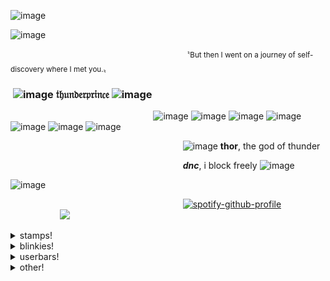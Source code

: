 ![image](https://github.com/user-attachments/assets/50c05780-f713-4176-9c6e-5be4f3bb6fb1)


![image](https://i.imgur.com/b4rWSUY.gif)

 ‎  ‎  ‎  ‎  ‎  ‎  ‎  ‎  ‎  ‎  ‎  ‎  ‎  ‎  ‎  ‎  ‎  ‎  ‎  ‎  ‎  ‎  ‎  ‎  ‎  ‎  ‎  ‎  ‎  ‎  ‎  ‎  ‎  ‎  ‎  ‎  ‎  ‎  ‎  ‎  ‎  ‎  ‎  ‎  ‎  ‎  ‎  ‎  ‎ ‎‎ ‎  ‎  ‎  ‎  ‎  ‎  ‎  ‎  ‎  ‎  ‎  ‎  ‎  ‎  ‎  ‎  ‎  ‎  ‎  ‎   ‎ <sup>〝But then I went on a journey of self-discovery where I met you.〟</sup>
### ‎  ‎  ‎  ‎  ‎  ‎  ‎  ‎  ‎  ‎  ‎  ‎  ‎  ‎  ‎  ‎  ‎  ‎  ‎  ‎  ‎  ‎  ‎  ‎  ‎  ‎  ‎  ‎  ‎  ‎  ‎  ‎  ‎  ‎  ‎  ‎  ‎  ‎  ‎  ‎  ‎  ‎  ‎  ‎  ‎  ‎  ‎  ‎  ‎  ‎  ‎  ‎  ‎  ‎  ‎ ‎ ‎ ‎ ‎ ‎ ‎ ‎ ‎  ‎ ‎ ‎ ‎ ‎ ‎ ‎‎ ‎ ‎ ‎![image](https://64.media.tumblr.com/309d0cf6d372a0c5c55849987481924f/cf53b60cec017c02-b5/s75x75_c1/4a8658f35b2337d8bd99e7d5eae04ed8f932841c.gifv) 𝔱𝔥𝔲𝔫𝔡𝔢𝔯𝔭𝔯𝔦𝔫𝔠𝔢 ![image](https://64.media.tumblr.com/db55b028950ccc02443c58705d88068d/c5e516b88dce7159-70/s75x75_c1/c74682d45de9a3f621b0f1203bcc02b8480ba590.gifv)

 ‎  ‎  ‎  ‎  ‎  ‎  ‎  ‎  ‎  ‎  ‎  ‎  ‎  ‎  ‎  ‎  ‎  ‎  ‎  ‎  ‎  ‎  ‎  ‎  ‎  ‎  ‎  ‎  ‎  ‎  ‎  ‎  ‎  ‎  ‎  ‎  ‎  ‎  ‎  ‎  ‎  ‎  ‎  ‎  ‎  ‎  ‎  ‎  ‎  ‎  ‎  ‎  ‎  ‎  ‎  ‎  ‎  ‎  ‎‎‎‎‎![image](https://64.media.tumblr.com/e85deaa459cf51f83e3f73bcfb613028/2e16f90154b2ba9e-e9/s75x75_c1/dd345fe9ba1c354c1258777a6b5faffa99df4e37.gifv)
 ![image](https://64.media.tumblr.com/ae294904472bb78fc45d98cc60449d3b/00fb8ddee1cc3f2b-c9/s75x75_c1/c0b8e23080a379b5ed45d7557ab130f00563d07c.gifv) 
 ![image](https://64.media.tumblr.com/a40a84e25f7e2a076592d1d1ce182eb5/3c5627d4c46ff0c7-97/s75x75_c1/7c8b3c7eeea50f2f90b4b26d9df0bb964550d17c.gifv)
 ![image](https://64.media.tumblr.com/6829b83f134e8c08325abc0fbc9aefbb/45dcac56db69ca43-e9/s75x75_c1/f49be9f85a4fa3de3945e76e1e27551bb5a63fe4.gifv)
 ![image](https://64.media.tumblr.com/696114a32c7ca3059da3ff1e4fdba582/736a4281092b779e-2f/s75x75_c1/db534c722474e1e51871a9c2927597083614cc5c.gifv)
  ![image](https://64.media.tumblr.com/e56fc374de7e73ea9826ebb7ddf1e08d/45dcac56db69ca43-a8/s75x75_c1/7c0ef69ce22c36b41b13f9d611c556982a2e1587.gifv)
 ![image](https://64.media.tumblr.com/01048ccb31c4d02b1e64d0a506f5fffd/92b6402e4022ca16-f5/s75x75_c1/96e9af32ab0b3f36a7a01399a3ab6e8f81c64ca3.gifv)
 
 ‎  ‎  ‎  ‎  ‎  ‎  ‎  ‎  ‎  ‎  ‎  ‎  ‎  ‎  ‎  ‎  ‎  ‎  ‎  ‎  ‎  ‎  ‎  ‎  ‎  ‎  ‎  ‎  ‎  ‎  ‎  ‎  ‎  ‎  ‎  ‎  ‎  ‎  ‎  ‎  ‎  ‎  ‎  ‎  ‎  ‎  ‎  ‎  ‎  ‎  ‎  ‎  ‎  ‎  ‎ ‎ ‎ ‎ ‎ ‎ ‎ ‎ ‎  ‎ ‎ ‎ ‎ ‎ ‎ ‎‎ ‎ ‎  ‎  ‎  ‎  ‎  ‎  ‎  ‎  ‎  ‎  ‎  ‎  ‎  ‎  ‎      ‎‎ ![image](https://64.media.tumblr.com/ee2c838eabf172c02f23dc80bea9ff35/f8c413e838a06160-5c/s75x75_c1/de9cb1ece707f125692b4992d940e2c14bd80a78.gifv) **thor**, the god of thunder

  ‎  ‎  ‎  ‎  ‎  ‎  ‎  ‎  ‎  ‎  ‎  ‎  ‎  ‎  ‎  ‎  ‎  ‎  ‎  ‎  ‎  ‎  ‎  ‎  ‎  ‎  ‎  ‎  ‎  ‎  ‎  ‎  ‎  ‎  ‎  ‎  ‎  ‎  ‎  ‎  ‎  ‎  ‎  ‎  ‎  ‎  ‎  ‎  ‎  ‎  ‎  ‎  ‎  ‎  ‎ ‎ ‎ ‎ ‎ ‎ ‎ ‎ ‎  ‎ ‎ ‎ ‎ ‎ ‎ ‎‎ ‎ ‎  ‎  ‎  ‎  ‎  ‎  ‎  ‎  ‎  ‎  ‎  ‎  ‎  ‎  ‎  ‎‎‎ ‎  ‎  ‎  ‎  ‎  ‎ ‎  ‎‎  ‎  ***dnc***, i block freely ![image](https://64.media.tumblr.com/71dbfb03d9f3151dbbbffc7fff37ecab/cf53b60cec017c02-96/s75x75_c1/90d5bbb549d4d8eabac366bd34a76f13a4d0ba5b.gifv)

![image](https://github.com/user-attachments/assets/8b4c44a0-62f5-4a3f-b2b4-c13c0408e8d0)

‎ ‎ ‎ ‎‎ ‎ ‎ ‎ ‎ ‎ ‎ ‎ ‎ ‎ ‎ ‎ ‎ ‎ ‎ ‎ ‎ ‎ ‎ ‎ ‎ ‎ ‎ ‎ ‎ ‎ ‎ ‎ ‎ ‎ ‎ ‎ ‎ ‎ ‎ ‎ ‎ ‎ ‎ ‎ ‎ ‎ ‎ ‎ ‎ ‎ ‎ ‎ ‎ ‎ ‎ ‎‎ ‎ ‎ ‎ ‎ ‎ ‎ ‎ ‎ ‎ ‎  ‎  ‎  ‎  ‎  ‎  ‎  ‎‎‎‎[![spotify-github-profile](https://spotify-github-profile.kittinanx.com/api/view?uid=31i3xznaz732qjaqee5zknobzmuy&cover_image=true&theme=novatorem&show_offline=true&background_color=121212&interchange=true&bar_color=d38c22&bar_color_cover=false)](https://github.com/kittinan/spotify-github-profile)
‎ ‎ ‎ ‎ ‎ ‎ ‎ ‎ ‎ ‎ ‎ ‎ ‎ ‎ ‎ ‎ ‎ ‎ ‎ ‎ ‎ ‎ ‎ ‎ ‎ ‎ ‎ ‎ ‎ ‎ ‎ ‎ ‎ ‎ ‎ ‎ ‎ ‎ ‎ ‎ ‎ ‎ ‎ ‎ ‎ ‎ ‎ ‎ ‎ ‎ ‎ ‎ ‎ ‎ ‎ ‎ ‎ ‎ ‎ ‎ ‎ ‎ ‎ ‎ ‎ ‎ ‎ ‎ ‎ ‎ ‎ ‎ ‎ ‎ ‎ ‎ ‎ ‎ ‎ ‎ ‎ ‎ ‎ ‎ ‎ ‎ ‎ ‎ ‎ ‎ ‎ ‎ ‎ ‎ ‎ ‎‎ ‎‎   ‎  ‎  ‎  ‎  ‎  ‎  ‎  ‎  ‎  ‎  ‎  ‎  ‎  ‎  ‎  ‎  ‎  ‎  ‎  ‎  ‎  ‎  ‎  ‎  ‎  ‎  ‎  ‎  ‎  ‎  ‎  ‎  ‎  ‎  ‎ ‎ ‎ ‎ ‎ ‎ ‎ ‎ ‎ ‎ ‎ ‎ ‎  ‎ ‎ ‎ ‎ ‎ ‎ ‎ ‎ ‎ ‎ ‎ ‎‎‎‎ ‎‎‎‎ ‎‎‎‎‎‎ ‎ ‎ ‎![](https://komarev.com/ghpvc/?username=kasualrot&color=d38c22&label=people+i've+avenged&style=plastic)



<details>

<summary>stamps!</summary>

![image](https://64.media.tumblr.com/3dfef471dff1176063439de29b8bca8d/e624c95b8f82c774-9b/s100x200/0f8a1aae573402f2fd4ad0632d760857fc3e635a.gifv)
![image](https://64.media.tumblr.com/48a6892000d5e837771bf866c8423c17/e624c95b8f82c774-c9/s100x200/36cb0bf1ef2a561326c679ce2c58d6d7ababc848.gifv)
![image](https://64.media.tumblr.com/817e9764bed275dbe2c5af74189ac01d/e624c95b8f82c774-9e/s100x200/ff58ac4b4de94fa2d093c3e85c0c84a0f8411ea9.gifv)
![image](https://64.media.tumblr.com/c7dbec99d4eb53ba9c98feff011e4044/2e85574ebe4afb42-2c/s250x400/452e2c09ae167111fc642ab355511c9047e17c1c.gifv)
![image](https://64.media.tumblr.com/8e975b4157d8bcedcf79171c930aa58b/2e85574ebe4afb42-24/s250x400/27928a73e466897e1a94de63a92d93bbbb9d01e6.gifv)
![image](https://64.media.tumblr.com/1b4b2f26ddc72c33329673cb8485960d/e30fa421359a5d97-50/s100x200/63cd6b46675434b8eb85b8760b9517879eec3091.pnj)
![image](https://i.imgur.com/q9EWfjm.png)
![image](https://i.imgur.com/fT9w96g.png)
![image](https://64.media.tumblr.com/20b14c7b5dd97f68ff403477886c40a8/45b4632c70231414-bd/s100x200/79a35471a6383ad4c279bd879691654fbc0ff9fc.pnj)
![image](https://64.media.tumblr.com/b6bb16c33f6f6bf00ca92e2cda47509e/45b4632c70231414-b7/s100x200/cc3d50f91a5a752c4534c9a03317f76654b25e85.gifv)
![image](https://64.media.tumblr.com/a2c414ff9ec2d985d89ac5eea6c3bb3f/5e072def7eb07f06-6a/s100x200/ee1d1221758d09de7cc61507e251d67af445cd2d.gifv)
![image](https://64.media.tumblr.com/bf3ce99113f6f7c840447cf2cf6e568b/45b4632c70231414-a3/s100x200/b414a52cee9b8f2e891ec65662af30bb123f2218.pnj)
![image](https://64.media.tumblr.com/f4ddb131e8079a6fe814832e6ed328e0/5e072def7eb07f06-c0/s100x200/99435ddee96a30e11d0f98970e88ccfa2e86dfed.gifv)
![image](https://64.media.tumblr.com/c491dc2c105eb0556a58569ee4f541d0/23ad3daa52e8a3b4-29/s100x200/c0c303cf4887242614eac2ebcfa4720f56c30d75.gifv)
![image](https://64.media.tumblr.com/c8481199dae9312c1cbec0f9c156d49f/45b4632c70231414-72/s100x200/29edc8f45087b27010302784f02cfe73c54c9f53.gifv)
![image](https://64.media.tumblr.com/a02259a010cca00ba3d4bc469c29d65f/23ad3daa52e8a3b4-18/s100x200/95a7b399bbf9e3c5d0a9a4de5cb7b1f84dc13888.gifv)
![image](https://64.media.tumblr.com/c11e9a82d5c23ee7251749b6bd12572a/96a391c95774530d-ac/s100x200/831dfbc7e1c423280abf93f64a1b24692c8f27d2.pnj)
![image](https://64.media.tumblr.com/7eab7151fba47a40dd697260b6c1f9fc/b81ff3c1ceb05456-a8/s100x200/f68e0512dffb284b5f90b590774f52f9a1f5905b.pnj)
![image](https://64.media.tumblr.com/aaed31e0d955697eb9c71dc5e9ab74d7/96a391c95774530d-9a/s250x400/c2a3f8288ca6adbf44f2ccf876c0767ffbd9ed73.pnj)
![image](https://64.media.tumblr.com/cbb45d7956e511e121a74f42a82d992e/b81ff3c1ceb05456-ba/s100x200/5fee905be10a027f1c9af3ac18ec3c285cf2a99a.pnj)
![image](https://64.media.tumblr.com/c6318952953f8b78ce6333433ec9721f/b81ff3c1ceb05456-cb/s100x200/c1d53a44b648dcbfdc5d6c9124631485400374a6.pnj)
![image](https://64.media.tumblr.com/3fdb2eb80a13122e86a3b83d2e44aecb/a99305fc354b6993-b5/s100x200/1d2715db3008addfa14a6a23e82c36192a8651e0.pnj)
![image](https://64.media.tumblr.com/0c2c504e3726516ec87b5262ac4a2e35/79d8b316934d24c3-22/s100x200/ef07b611bf98d9399b2a84bf10eacf8473cf3862.pnj)
![image](https://64.media.tumblr.com/482e387d9ef7ddf0144c555d67b4544c/a99305fc354b6993-9c/s100x200/ef11f9c5f9ffb917febfba61068e4e02c17b683c.pnj)
![image](https://64.media.tumblr.com/59314ff26e9f22687c03a1de78d43ec0/4be6c14925775475-8d/s100x200/b226d71a807af5b7d839ce2d7df6df1f91369617.pnj)
![image](https://64.media.tumblr.com/f43b91687c42b452a3b5b9182dda0224/56beccbbf39736d4-74/s250x400/50074765ff7f11a01bc29066af26237bb183858c.pnj)
![image](https://64.media.tumblr.com/fe004159c3b690fa5b4e9a804a86109e/4be6c14925775475-0a/s100x200/303179a02004ab07af39a95abf2d5bb9aaab6764.jpg)
![image](https://64.media.tumblr.com/d82ef6aec42441b24573a6716c3666d8/56beccbbf39736d4-2c/s250x400/69c2b20a970f2bb3fda7505fc584030ef2a6c8b6.pnj)
![image](https://64.media.tumblr.com/3c4656d30e1e1bc57998f275b8dc1746/4be6c14925775475-07/s100x200/cbb686793d953c98128707bdbd73e6633b6fcc2a.pnj)
![image](https://64.media.tumblr.com/bbc82d2f32beb8958c7552fcfcdb3b82/56beccbbf39736d4-7e/s250x400/807381b8c1f80ee902a8d5996616c8a148d5b10f.pnj)
![image](https://64.media.tumblr.com/be2627d25ca285ea4821cf9333183078/4be6c14925775475-64/s100x200/e962cfedbcbf7d5bb20e3fa1a6ec3003275b562f.gifv)
![image](https://64.media.tumblr.com/ef3bf0ee84c16749a7fbc13a17aa98cd/56beccbbf39736d4-27/s250x400/a81e627637ab789d70f110f048629df1103d080f.pnj)
![image](https://64.media.tumblr.com/f3af16c2a708d149e412ce75862b95e8/c7ec99018e074490-3c/s250x400/08a54795ea97e16acffebc5de87a90cbb9f65b12.gifv)
![image](https://64.media.tumblr.com/c1fe2e21de40a115610aaf2481f6ac3f/c7ec99018e074490-07/s100x200/e243090e0403cedf9cb5468d4fe6f55adc28c3a0.pnj)
![image](https://64.media.tumblr.com/98c001192eea9f3dc93399aee3fa6278/97b18411d5b0209e-bf/s100x200/7cd85fa3d7f8890388da387e33ba77f828aa44ac.gifv)
![image](https://64.media.tumblr.com/9ee87e08de4619a3f05c62dbeb2b0007/7027ed5476f44309-f5/s100x200/9df1bb6e4c649022d3b820ccf8954d08a03c09b9.gifv)
![image](https://64.media.tumblr.com/f0456a8e0d8843c774916c2b2f92885d/37bb345d1d9c680e-ab/s100x200/920f3c5738014aa1191c5ff0152c559ada35ca76.gifv)
![image](https://64.media.tumblr.com/6d1b7589a617f2eb4f5fffefcc95015b/5ffb5817aff38f45-4f/s100x200/07f1c6ddb721526b18bc61ec315ede7924997dad.pnj)
![image](https://64.media.tumblr.com/8ca2571645dce379a66d0ca8117405d4/acb7fad734947539-2e/s100x200/ec872bfda0d58fd13fa07f1550bc7acb7a89d189.gifv)
![image](https://64.media.tumblr.com/bdad06bd29ed8039dc7a2e37ecab6b7b/f1b245369d1cc53a-85/s250x400/e6f25010f26ef6ad4bbca7f8631710ada4a70082.pnj)
![image](https://64.media.tumblr.com/d917d3699195863b707e0281cb04fffd/cb990f136156a2d5-aa/s250x400/c5ff71070730f7315892704d2fc12d3118992f5a.gifv)
![image](https://64.media.tumblr.com/afbacb1a191f151de1f74acd8f21cb36/cb990f136156a2d5-bf/s250x400/7b9a562890c17bd8db03e21a9f3281b7219bf794.gifv)
![image](https://64.media.tumblr.com/e3f6bb559a93bc132fc96d447a4c00d7/d53a12c8983f87eb-61/s100x200/5102576ac5c09c9bbd4c529b1c019af9e926978d.gifv)
![image](https://64.media.tumblr.com/559b3a7a1832f6e9f0dc7273b379bae6/922a9b36bf51e25e-7a/s100x200/2fe873ec861ff2022ca04db7c2be4b74ae1c8eeb.gifv)
![image](https://64.media.tumblr.com/d73c0ac4c8bcdf11f2f3b3d95c098c45/922a9b36bf51e25e-1e/s100x200/e09658f7ecfa102310dc806d5b4dcf3888b15ec6.gifv)
![image](https://64.media.tumblr.com/c4ffb3f47ce669d748fff318d66553ea/d53a12c8983f87eb-a7/s100x200/f5cd7a18f9a3a76a2090bfe2865c4700f7f57c1a.gifv)
![image](https://64.media.tumblr.com/cbc985f4ef3e7a4139c781f5dd8cac53/d53a12c8983f87eb-ae/s100x200/a1ed568053db7940e3bcc5f1752dcc68ef13c1f8.gifv)
![image](https://64.media.tumblr.com/68c873eacf62fe5f3b2fe290b78b874b/cb990f136156a2d5-c3/s250x400/b4b8fec4465d20192e71c84852698dea98dc2ede.gifv)
![image](https://64.media.tumblr.com/77d890a3158629e48fe3f7b6374939e5/2097178f76aa6ec2-65/s100x200/6f6c58ccc9bc6ccc43bb080cbb4cbc001c239e1a.pnj)
![image](https://64.media.tumblr.com/440425d835d70ff0e01d65039235f09c/4fa7cc5db2e24c86-01/s100x200/a93530fa8236953c32bea9d1f3508b3d2586bccd.pnj)
![image](https://64.media.tumblr.com/2159f7f8b52f6de6b6d8ce838ac18a22/58943b644c27c410-d4/s250x400/a2c1009db34d8dbd2f39d9c4121705a95b488f39.pnj)
![image](https://64.media.tumblr.com/6aea1a05c488e850c922233de7795782/91241bc5612f640c-16/s100x200/b1766fbf55b107d7ec397f85b9e5ce94f7458db4.pnj)
![image](https://64.media.tumblr.com/245c09092be53aa93edc84b99dff21e3/5b17c6ef58b49b01-7a/s100x200/93cb893f0161d00eebcb5954fc3d14ea3ff34cd3.pnj)
![image](https://64.media.tumblr.com/0515dca22b510d5b20a38ea6a498bfb3/5b17c6ef58b49b01-9c/s100x200/5502053834853123070cea35517403f2757c13a4.pnj)
![image](https://64.media.tumblr.com/ee9c1db1e7d791abe28d118a8845331a/5b17c6ef58b49b01-a8/s100x200/544f92b16960731d0c96d0bc407b1be990a1638d.pnj)
![image](https://64.media.tumblr.com/85d9870e4cc6b84b73170d28398b69a4/5b17c6ef58b49b01-55/s100x200/0639d8a64ed93f8199bbf1db7185c3f39c52a778.pnj)

TBC!

</details>



<details>

<summary>blinkies!</summary>

![image](https://64.media.tumblr.com/74a48341187be1716ebe88353c550bb8/e624c95b8f82c774-ac/s250x400/1f7ac82ceb71b4f2d60000ded4f2a1442dd5acd7.gifv)
![image](https://64.media.tumblr.com/b896c58609400070fd080a182350ea23/2e85574ebe4afb42-45/s250x400/6ea18b5e6d5466c3bfd2d4e06bb1cd5dda4c7e19.gifv)
![image](https://64.media.tumblr.com/c51860ac82f6255157ed666ec0341e86/a3a22371004144d9-4a/s250x400/92c655817e36fef1072487531eef6da4bde40460.gifv)
![image](https://64.media.tumblr.com/9ecc6d24c921b6de0e9f91217dc68df7/2e85574ebe4afb42-c7/s250x400/20f43ce766fbf06562de6e7acf46093700aceb58.gifv)
![image](https://64.media.tumblr.com/92d41e97771dcf7c6db3a31b8149cdf2/e624c95b8f82c774-a6/s250x400/d00ab85faffd1ae02849b564cc1a65a804c30c76.gifv)
![image](https://64.media.tumblr.com/21d4a78fb74fe740979d023a54bd49e7/45b4632c70231414-f5/s250x400/1e9204a31ef0c3cb4936723ff3f76762a3b80ae6.gifv)
![image](https://64.media.tumblr.com/da810c8d1a2f16cfd2e1b150507f73d8/45b4632c70231414-7c/s250x400/56a1d40ba38ac523a4b880729bc15ae03fd39bf6.gifv)
![image](https://64.media.tumblr.com/0f2b1a8d9ccf508bb186f8474845bb6d/5e072def7eb07f06-00/s250x400/4f87d7198bfe5aeb071b6384862a1eb60b40cf8b.gifv)
![image](https://64.media.tumblr.com/50877bd45bab204923f660fec8b7b2c0/5e072def7eb07f06-bb/s250x400/d58b35546d0679a29de17f0a099dd9c54dda4a06.gifv)
![image](https://64.media.tumblr.com/a7c4062b0a9768001064725c0d933356/5e072def7eb07f06-c9/s250x400/19bb4b4f8e9d79d614fb6700de0d98a6b5a89795.gifv)
![image](https://64.media.tumblr.com/cc03d71618538e5d2b6f1a72e5f562b5/a99305fc354b6993-9d/s250x400/d824b4c6dd612ebc48245bc6fad1d73b3d94dc5e.webp)
![image](https://64.media.tumblr.com/3f283a431f5387214fee2d024907e77a/a99305fc354b6993-94/s250x400/dd0076095e4ba650e01ca87aa4563a4e005e432e.gifv)
![image](https://64.media.tumblr.com/50a01cfa8bdfa417bec39f0c0d2dcb6c/a99305fc354b6993-83/s250x400/2118924bcc2b07b0c5158dc649feaf11481adb55.webp)
![image](https://64.media.tumblr.com/dc2d316dfb6bba4e80b7b2cc8fa55dcc/1f91f68c175b3b09-85/s250x400/d3f79f24b2da813d29786c5fd976444f2d65d6be.gifv)
![image](https://64.media.tumblr.com/4ad6885e96c2bc10a9c2cff7ef73b69d/1f91f68c175b3b09-3c/s250x400/7917dac2ddca9095e63f8c7d53a1911a4a40dbdc.gifv)
![image](https://64.media.tumblr.com/b147a05014a4c67d8db1a65fac2b3d5b/4be6c14925775475-04/s250x400/d6f9b34f7c26f675956d15d9a916ae1ce8301cb4.gifv)
![image](https://64.media.tumblr.com/b787d27e3a82f55eb54efd86df794b22/4be6c14925775475-15/s250x400/a1bdeecfd4d6a51bfe634c8b6b0bb48ce584f6b2.gifv)
![image](https://64.media.tumblr.com/b64a36ae64cd52f50b1d3b9fbe7a190d/4be6c14925775475-c2/s250x400/d0de2b493244b539bbe85de1ac83ba8c086eb930.gifv)
![image](https://64.media.tumblr.com/a7496d30198c46ff27aa70ccdab7c3de/4be6c14925775475-47/s250x400/b0bc5b84f8a5048675d7aea820ce622ba85e96d9.gifv)
![image](https://64.media.tumblr.com/2b6b8e4ae00abc6f72b8bf79f78a9f5b/4be6c14925775475-38/s250x400/acf1d8382eb4310ee6c9af73fdcc6c61581a948a.gifv)
![image](https://64.media.tumblr.com/edff3da216873dd1cabfbfd9605fde38/c7ec99018e074490-66/s250x400/2bcfff59ff87553f40beab8c608ab54e4ebeb283.gifv)
![image](https://64.media.tumblr.com/c0b7e9dc25b852f6d1dc8501283bc2e9/2c56ced0da2eab54-1c/s250x400/6d208aec5fff64b57aad2820d6b32871172a7368.gifv)
![image](https://64.media.tumblr.com/b302a3e7fb532ec272ec4a2ba981fbd7/189f1408d1e6a34a-6f/s250x400/ca07299f3c3b72fb265601ebfd9f6f27bf12e667.gifv)
![image](https://i.imgur.com/vWicA6Q.gif)
![image](https://i.imgur.com/VF9SUM5.gif)
![image](https://64.media.tumblr.com/b1adde56ba2654ff49e6ad1b1ff2f880/fea94a31643442fb-3d/s250x400/edec793fcca7347a50bbb5e558ca52e0ba601084.gifv)
![image](https://64.media.tumblr.com/2cefc67024aa96394cec184d7e21f31b/5a9e59951d172e90-0d/s250x400/fc240389f63f0efb19f6084b028a88b82995bb4e.gifv)
![image](https://64.media.tumblr.com/b66010b76e670b81a10c37002742ca54/1eea31016317f16d-da/s250x400/45177c0e1cb2c88f9bdae300fbf621cfa917dfd8.gifv)
![image](https://64.media.tumblr.com/92293f80525421ce7785bbc59b7f7981/9424d78e90b0fd84-ca/s250x400/b3f6ba09d57923dae3cf0de76022f5d42824ed90.gifv)
![image](https://64.media.tumblr.com/afcedc738ccbfd06561fce55ec983dd4/b8dda3625a10fb6c-86/s250x400/da2f93bbd206ed9aeb985f569f777b047f6d0c65.gifv)

TBC!

</details>



<details>

<summary>userbars!</summary>

![image](https://64.media.tumblr.com/80a194e46803db4f4a71cecd38d8e117/1f566aa7b77d4b84-fa/s400x600/24f0f520c36bcd00d8e37c035712f9125ec74685.gifv)
![image](https://64.media.tumblr.com/77439513513a8435b33f63901e6eb861/ee59cf9f45378b75-dd/s400x600/9c98aa33fce4e7cc3c3f24c5b62e152f326f5541.gifv)
![image](https://64.media.tumblr.com/7a610b051f810b6e8a55836609c0f417/ddbaafdbe18230cd-b2/s400x600/52fbd8d65449e936caa0ab82d79c36739a61ab1b.gifv)
![image](https://64.media.tumblr.com/dc331d334d829aeca1f2c782eaecba36/9ca631c38850358e-7e/s400x600/261f6bc8c24fbced9667e56f78ad858ec0480bd1.pnj)
![image](https://64.media.tumblr.com/729b138461297060b83e9c9c8a6baf5a/6e9cf1054c9ab67f-58/s400x600/0b76c8aff5d02db700b6b6e99d0b54854b34c4a8.gifv)
![image](https://64.media.tumblr.com/701d509a9b52eda9127ccd7e9763c5af/fac1117c0d740a49-1c/s400x600/a2a9a61ef1b0cb91d9a6ae42170523ba8e2db6c4.pnj)

TBC!

</details>



<details>

<summary>other!</summary>

![image](https://64.media.tumblr.com/3a54934edbe684531e6e95000361673a/bc454a542406e6f4-54/s250x400/c532f65cc5e2d45f1f2093d1101e363bac8ff45d.gifv)

TBC!

</details>
